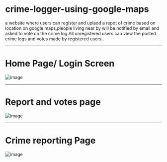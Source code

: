 # crime-logger-using-google-maps
a website where users can register and uplaod a repot of crime based on location on google maps,pleople living near by will be notified by email and asked to vote on the crime log.All unregistered users can view  the posted crime logs and votes made by registered users..

------
# Home Page/ Login Screen

![image](https://user-images.githubusercontent.com/18421306/49336967-a6f98180-f631-11e8-861d-efea7624a7aa.PNG)

------
# Report and votes page

![image](https://user-images.githubusercontent.com/18421306/49336969-aeb92600-f631-11e8-8153-577ce68f4d39.PNG)

------
# Crime reporting Page

![image](https://user-images.githubusercontent.com/18421306/49336971-afea5300-f631-11e8-8ab7-1b89e39f7a00.PNG)

